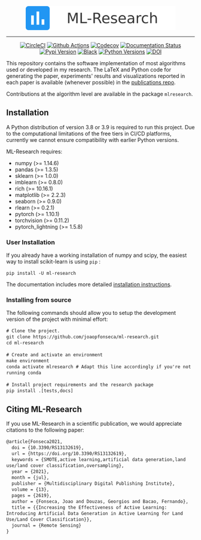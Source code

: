 <div align="center">
<img src="docs/_static/logo.png" width="400px">
</div>

______________________________________________________________________

<p align="center">
<a href="https://circleci.com/gh/joaopfonseca/ml-research/tree/master"><img alt="CircleCI" src="https://circleci.com/gh/joaopfonseca/ml-research/tree/master.svg?style=shield"></a>
<a href="https://github.com/joaopfonseca/ml-research/actions/workflows/ci.yml"><img alt="Github Actions" src="https://github.com/joaopfonseca/ml-research/actions/workflows/ci.yml/badge.svg"></a>
<a href="https://codecov.io/gh/joaopfonseca/ml-research"><img alt="Codecov" src="https://codecov.io/gh/joaopfonseca/ml-research/branch/master/graph/badge.svg?token=J2EBA4YTMN"></a>
<a href="https://mlresearch.readthedocs.io/en/latest/?badge=latest"><img alt="Documentation Status" src="https://readthedocs.org/projects/mlresearch/badge/?version=latest"></a>
<a href="https://badge.fury.io/py/ml-research"><img alt="Pypi Version" src="https://badge.fury.io/py/ml-research.svg"></a>
<a href="https://github.com/psf/black"><img alt="Black" src="https://img.shields.io/badge/code%20style-black-000000.svg"></a>
<a href="https://img.shields.io/badge/python-3.8%20|%203.9-blue"><img alt="Python Versions" src="https://img.shields.io/badge/python-3.8%20|%203.9-blue"></a>
<a href="https://doi.org/10.3390/RS13132619"><img alt="DOI" src="https://zenodo.org/badge/DOI/10.3390/RS13132619.svg"></a>
</p>

This repository contains the software implementation of most algorithms used
or developed in my research. The LaTeX and Python code for generating the
paper, experiments' results and visualizations reported in each paper is
available (whenever possible) in the [publications
repo](https://github.com/joaopfonseca/publications).

Contributions at the algorithm level are available in the
package ``mlresearch``.

## Installation

A Python distribution of version 3.8 or 3.9 is required to run this project.
Due to the computational limitations of the free tiers in CI/CD platforms,
currently we cannot ensure compatibility with earlier Python versions.

ML-Research requires:

- numpy (>= 1.14.6)
- pandas (>= 1.3.5)
- sklearn (>= 1.0.0)
- imblearn (>= 0.8.0)
- rich (>= 10.16.1)
- matplotlib (>= 2.2.3)
- seaborn (>= 0.9.0)
- rlearn (>= 0.2.1)
- pytorch (>= 1.10.1)
- torchvision (>= 0.11.2)
- pytorch_lightning (>= 1.5.8)

### User Installation

If you already have a working installation of numpy and scipy, the easiest way
to install scikit-learn is using ``pip`` :

    pip install -U ml-research

The documentation includes more detailed [installation
instructions](https://mlresearch.readthedocs.io/en/latest/getting-started.html).

### Installing from source

The following commands should allow you to setup the development version of the
project with minimal effort:

    # Clone the project.
    git clone https://github.com/joaopfonseca/ml-research.git
    cd ml-research

    # Create and activate an environment 
    make environment 
    conda activate mlresearch # Adapt this line accordingly if you're not running conda

    # Install project requirements and the research package
    pip install .[tests,docs]

## Citing ML-Research

If you use ML-Research in a scientific publication, we would appreciate
citations to the following paper:

    @article{Fonseca2021,
      doi = {10.3390/RS13132619},
      url = {https://doi.org/10.3390/RS13132619},
      keywords = {SMOTE,active learning,artificial data generation,land use/land cover classification,oversampling},
      year = {2021},
      month = {jul},
      publisher = {Multidisciplinary Digital Publishing Institute},
      volume = {13},
      pages = {2619},
      author = {Fonseca, Joao and Douzas, Georgios and Bacao, Fernando},
      title = {{Increasing the Effectiveness of Active Learning: Introducing Artificial Data Generation in Active Learning for Land Use/Land Cover Classification}},
      journal = {Remote Sensing}
    }
